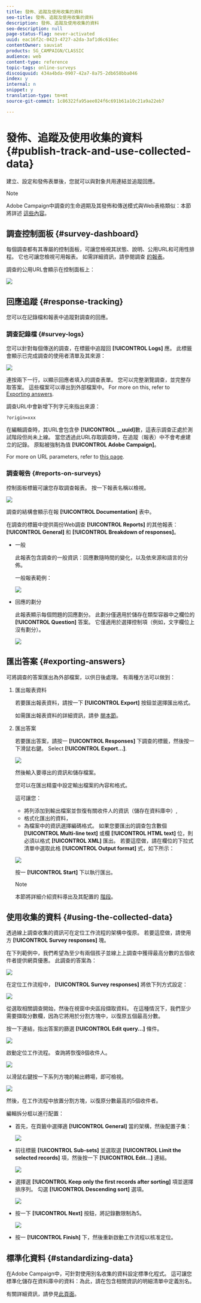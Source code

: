 ```yaml
---
title: 發佈、追蹤及使用收集的資料
seo-title: 發佈、追蹤及使用收集的資料
description: 發佈、追蹤及使用收集的資料
seo-description: null
page-status-flag: never-activated
uuid: eac16f2c-0423-4727-a2da-3af1d6c616ec
contentOwner: sauviat
products: SG_CAMPAIGN/CLASSIC
audience: web
content-type: reference
topic-tags: online-surveys
discoiquuid: 434a4bda-0907-42a7-8a75-2db658bba046
index: y
internal: n
snippet: y
translation-type: tm+mt
source-git-commit: 1c86322fa95aee024f6c691b61a10c21a9a22eb7

---
```



# 發佈、追蹤及使用收集的資料{#publish-track-and-use-collected-data}

建立、設定和發佈表單後，您就可以與對象共用連結並追蹤回應。

>[!NOTE]
>
>Adobe Campaign中調查的生命週期及其發佈和傳送模式與Web表格類似：本節將詳述 [這些內容](../../web/using/about-web-forms.md)。

## 調查控制面板 {#survey-dashboard}

每個調查都有其專屬的控制面板，可讓您檢視其狀態、說明、公用URL和可用性排程。 它也可讓您檢視可用報表。 如需詳細資訊，請參閱調查 [的報表](#reports-on-surveys)。

調查的公用URL會顯示在控制面板上：

![](assets/survey_public_url.png)

## 回應追蹤 {#response-tracking}

您可以在記錄檔和報表中追蹤對調查的回應。

### 調查記錄檔 {#survey-logs}

您可以針對每個傳送的調查，在標籤中追蹤回 **[!UICONTROL Logs]** 應。 此標籤會顯示已完成調查的使用者清單及其來源：

![](assets/s_ncs_admin_survey_logs.png)

連按兩下一行，以顯示回應者填入的調查表單。 您可以完整瀏覽調查，並完整存取答案。 這些檔案可以導出到外部檔案中。 For more on this, refer to [Exporting answers](#exporting-answers).

調查URL中會新增下列字元來指出來源：

```
?origin=xxx
```

在編輯調查時，其URL會包含參 **[!UICONTROL __uuid]**&#x200B;數，這表示調查正處於測試階段但尚未上線。 當您透過此URL存取調查時，在追蹤（報表）中不會考慮建立的記錄。 原點被強制為值 **[!UICONTROL Adobe Campaign]**。

For more on URL parameters, refer to [this page](../../web/using/defining-web-forms-properties.md#form-url-parameters).

### 調查報告 {#reports-on-surveys}

控制面板標籤可讓您存取調查報表。 按一下報表名稱以檢視。

![](assets/s_ncs_admin_survey_report_doc.png)

調查的結構會顯示在報 **[!UICONTROL Documentation]** 表中。

在調查的標籤中提供兩份Web調查 **[!UICONTROL Reports]** 的其他報表： **[!UICONTROL General]** 和 **[!UICONTROL Breakdown of responses]**。

* 一般

   此報表包含調查的一般資訊：回應數隨時間的變化，以及依來源和語言的分佈。

   一般報表範例：

   ![](assets/s_ncs_admin_survey_report_0.png)

* 回應的劃分

   此報表顯示每個問題的回應劃分。 此劃分僅適用於儲存在類型容器中之欄位的 **[!UICONTROL Question]** 答案。 它僅適用於選擇控制項（例如，文字欄位上沒有劃分）。

   ![](assets/s_ncs_admin_survey_report_2.png)

## 匯出答案 {#exporting-answers}

可將調查的答案匯出為外部檔案，以供日後處理。 有兩種方法可以做到：

1. 匯出報表資料

   若要匯出報表資料，請按一下 **[!UICONTROL Export]** 按鈕並選擇匯出格式。

   如需匯出報表資料的詳細資訊，請參 [閱本節](../../reporting/using/about-reports-creation-in-campaign.md)。

1. 匯出答案

   若要匯出答案，請按一 **[!UICONTROL Responses]** 下調查的標籤，然後按一下滑鼠右鍵。 Select **[!UICONTROL Export...]**.

   ![](assets/s_ncs_admin_survey_logs_export_menu.png)

   然後輸入要導出的資訊和儲存檔案。

   您可以在匯出精靈中設定輸出檔案的內容和格式。

   這可讓您：

   * 將列添加到輸出檔案並恢復有關收件人的資訊（儲存在資料庫中）,
   * 格式化匯出的資料，
   * 為檔案中的資訊選擇編碼格式。
   如果您要匯出的調查包含數個 **[!UICONTROL Multi-line text]** 或欄 **[!UICONTROL HTML text]** 位，則必須以格式 **[!UICONTROL XML]** 匯出。 若要這麼做，請在欄位的下拉式清單中選取此格 **[!UICONTROL Output format]** 式，如下所示：

   ![](assets/s_ncs_admin_survey_logs_export_xml.png)

   按一 **[!UICONTROL Start]** 下以執行匯出。

   >[!NOTE]
   >
   >本節將詳細介紹資料導出及其配置的 [階段](../../platform/using/generic-imports-and-exports.md)。

## 使用收集的資料 {#using-the-collected-data}

透過線上調查收集的資訊可在定位工作流程的架構中復原。 若要這麼做，請使用方 **[!UICONTROL Survey responses]** 塊。

在下列範例中，我們希望為至少有兩個孩子並線上上調查中獲得最高分數的五個收件者提供網頁優惠。 此調查的答案為：

![](assets/s_ncs_admin_survey_responses_wf_box_4.png)

在定位工作流程中， **[!UICONTROL Survey responses]** 將依下列方式設定：

![](assets/s_ncs_admin_survey_responses_wf_box_1.png)

從選取相關調查開始，然後在視窗中央區段擷取資料。 在這種情況下，我們至少需要擷取分數欄，因為它將用於分割方塊中，以復原五個最高分數。

按一下連結，指出答案的篩選 **[!UICONTROL Edit query...]** 條件。

![](assets/s_ncs_admin_survey_responses_wf_box_2.png)

啟動定位工作流程。 查詢將恢復8個收件人。

![](assets/s_ncs_admin_survey_responses_wf_box_5.png)

以滑鼠右鍵按一下系列方塊的輸出轉場，即可檢視。

![](assets/s_ncs_admin_survey_responses_wf_box_6.png)

然後，在工作流程中放置分割方塊，以復原分數最高的5個收件者。

編輯拆分框以進行配置：

* 首先，在頁籤中選擇適 **[!UICONTROL General]** 當的架構，然後配置子集：

   ![](assets/s_ncs_admin_survey_responses_wf_box_6b.png)

* 前往標籤 **[!UICONTROL Sub-sets]** 並選取選 **[!UICONTROL Limit the selected records]** 項，然後按一下 **[!UICONTROL Edit...]** 連結。

   ![](assets/s_ncs_admin_survey_responses_wf_box_7.png)

* 選擇選 **[!UICONTROL Keep only the first records after sorting]** 項並選擇排序列。 勾選 **[!UICONTROL Descending sort]** 選項。

   ![](assets/s_ncs_admin_survey_responses_wf_box_8.png)

* 按一下 **[!UICONTROL Next]** 按鈕，將記錄數限制為5。

   ![](assets/s_ncs_admin_survey_responses_wf_box_9.png)

* 按一 **[!UICONTROL Finish]** 下，然後重新啟動工作流程以核准定位。

## 標準化資料 {#standardizing-data}

在Adobe Campaign中，可針對使用別名收集的資料設定標準化程式。 這可讓您標準化儲存在資料庫中的資料：為此，請在包含相關資訊的明細清單中定義別名。

有關詳細資訊，請參見[此頁面](../../platform/using/managing-enumerations.md#about-enumerations)。
